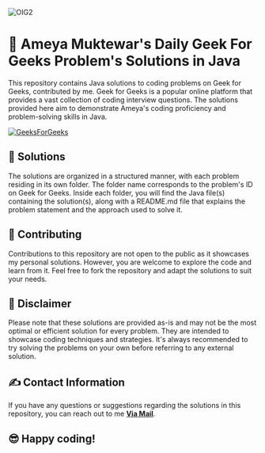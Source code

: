 ![OIG2](https://github.com/Ameya-2003/Geek-For-Geeks-Daily-Problems/assets/133382057/08082860-6759-4dd4-be28-6f4264f2ba6e)

# 🎉 Ameya Muktewar's Daily Geek For Geeks Problem's Solutions in Java

This repository contains Java solutions to coding problems on Geek for Geeks, contributed by me. Geek for Geeks is a popular online platform that provides a vast collection of coding interview questions. The solutions provided here aim to demonstrate Ameya's coding proficiency and problem-solving skills in Java.

[![GeeksForGeeks](https://img.shields.io/badge/GeeksforGeeks-gray?style=for-the-badge&logo=geeksforgeeks&logoColor=35914c)](https://auth.geeksforgeeks.org/user/vitbhopzdoe)

## 📝 Solutions

The solutions are organized in a structured manner, with each problem residing in its own folder. The folder name corresponds to the problem's ID on Geek for Geeks. Inside each folder, you will find the Java file(s) containing the solution(s), along with a README.md file that explains the problem statement and the approach used to solve it.

## 🤝 Contributing

Contributions to this repository are not open to the public as it showcases my personal solutions. However, you are welcome to explore the code and learn from it. Feel free to fork the repository and adapt the solutions to suit your needs.

## 📌 Disclaimer

Please note that these solutions are provided as-is and may not be the most optimal or efficient solution for every problem. They are intended to showcase coding techniques and strategies. It's always recommended to try solving the problems on your own before referring to any external solution.

## ✍ Contact Information

If you have any questions or suggestions regarding the solutions in this repository, you can reach out to me <a href="mailto:ameyamuktewargithub@gmail.com"><b>Via Mail</b></a>. 

## 😎 Happy coding!


